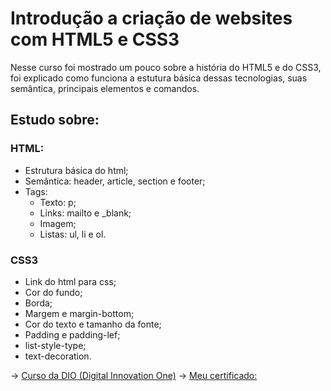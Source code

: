 # Introdução a criação de websites com HTML5 e CSS3

Nesse curso foi mostrado um pouco sobre a história do HTML5 e do CSS3, foi explicado como funciona a estutura básica dessas tecnologias, suas semântica, principais elementos e comandos.

## Estudo sobre:

### HTML:

- Estrutura básica do html;
- Semântica: header, article, section e footer;
- Tags: 
  - Texto: p;
  - Links: mailto e _blank;
  - Imagem;
  - Listas: ul, li e ol.

### CSS3

- Link do html para css;
- Cor do fundo;
- Borda;
- Margem e margin-bottom;
- Cor do texto e tamanho da fonte;
- Padding e padding-lef;
- list-style-type;
- text-decoration.

→ [Curso da DIO (Digital Innovation One)](https://digitalinnovation.one/cursos/introducao-criacao-de-websites-com-html5-e-css3/)
→ [Meu certificado: ](https://certificates.digitalinnovation.one/D216BDA7)

